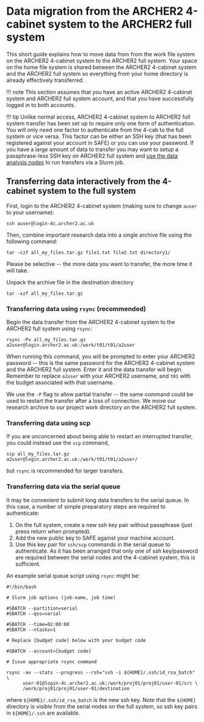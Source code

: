 # Data migration from the ARCHER2 4-cabinet system to the ARCHER2 full system

This short guide explains how to move data from from the work file system on the ARCHER2 4-cabinet system
to the ARCHER2 full system. Your space on the home file system is shared between the ARCHER2 4-cabinet system 
and the ARCHER2 full system so everything from your home directory is already effectively
transferred.

!!! note
    This section assumes that you have an active ARCHER2 4-cabinet system 
    and ARCHER2 full system account, and that you have successfully logged 
    in to both accounts.
    
!!! tip
    Unlike normal access, ARCHER2 4-cabinet system to ARCHER2 full system transfer 
    has been set up to require only one form of authentication. You will only need
    one factor to authenticate from the 4-cab to the full system or vice versa. This
    factor can be either an SSH key (that has been registered against your account in 
    SAFE) or you can use your password. If you have a large amount of data to transfer
    you may want to setup a passphrase-less SSH key on ARCHER2 full system and
    [use the data analysis nodes](../user-guide/data.md) to run transfers via a
    Slurm job.

## Transferring data interactively from the 4-cabinet system to the full system

First, login to the ARCHER2 4-cabinet system (making sure to change `auser` 
to your username):

    ssh auser@login-4c.archer2.ac.uk

Then, combine important research data into a single archive file using the 
following command:

    tar -czf all_my_files.tar.gz file1.txt file2.txt directory1/
    
Please be selective -- the more data you want to transfer, the more time it 
will take.

Unpack the archive file in the destination directory

    tar -xzf all_my_files.tar.gz

### Transferring data using `rsync` (recommended)

Begin the data transfer from the ARCHER2 4-cabinet system to the ARCHER2 full 
system using `rsync`:

    rsync -Pv all_my_files.tar.gz a2user@login.archer2.ac.uk:/work/t01/t01/a2user

When running this command, you will be prompted to enter your ARCHER2
password -- this is the same password for the ARCHER2 4-cabinet system 
and the ARCHER2 full system. Enter it and the data transfer will begin. 
Remember to replace `a2user` with your ARCHER2 username, and `t01` with 
the budget associated with that username.

We use the `-P` flag to allow partial transfer -- the same
command could be used to restart the transfer after a loss of
connection. We move our research archive to our project work directory 
on the ARCHER2 full system.

### Transferring data using scp

If you are unconcerned about being able to restart an interrupted
transfer, you could instead use the `scp` command,

    scp all_my_files.tar.gz a2user@login.archer2.ac.uk:/work/t01/t01/a2user/

but `rsync` is recommended for larger transfers.


### Transferring data via the serial queue

It may be convenient to submit long data transfers to the serial queue.
In this case, a number of simple preparatory steps are required to
authenticate:

1. On the full system, create a new ssh key pair without passphrase (just
   press return when prompted).
2. Add the new public key to SAFE against your machine account.
3. Use this key pair for ``ssh/scp`` commands in the serial queue to
   authenticate. As
   it has been arranged that only one of ssh key/password are required
   between the serial nodes and the 4-cabinet system,
   this is sufficient.

An example serial queue script using ``rsync`` might be:

```
#!/bin/bash

# Slurm job options (job-name, job time)

#SBATCH --partition=serial
#SBATCH --qos=serial

#SBATCH --time=02:00:00
#SBATCH --ntasks=1

# Replace [budget code] below with your budget code

#SBATCH --account=[budget code] 

# Issue appropriate rsync command

rsync -av --stats --progress --rsh="ssh -i ${HOME}/.ssh/id_rsa_batch" \
      user-01@login-4c.archer2.ac.uk:/work/proj01/proj01/user-01/src \
      /work/proj01/proj01/user-01/destination
```
where ``${HOME}/.ssh/id_rsa_batch`` is the new ssh key.
Note that the ``${HOME}`` directory is visible from the serial nodes
on the full system, so ssh key pairs in ``${HOME}/.ssh`` are available. 
